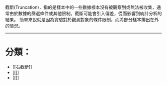 截斷(Truncation)，指的是樣本中的一些數據根本沒有被觀察到或無法被收集，通常由於數據的篩選條件或其他限制。截斷可能會引入偏差，從而影響到統計分析的結果。
簡單來說就是因為實驗對於觀測對象的條件限制，而將部分樣本排出在外的情況。
- - -
# 分類：
- [[右截斷]]
- [[]]
- [[]]